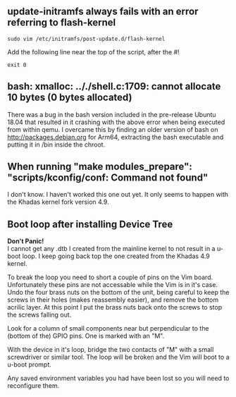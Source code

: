 ## update-initramfs always fails with an error referring to flash-kernel
```
sudo vim /etc/initramfs/post-update.d/flash-kernel
```
Add the following line near the top of the script, after the #!
```
exit 0
```

## bash: xmalloc: .././shell.c:1709: cannot allocate 10 bytes (0 bytes allocated)
There was a bug in the bash version included in the pre-release Ubuntu 18.04
that resulted in it crashing with the above error when being executed from
within qemu.  I overcame this by finding an older version of bash on
http://packages.debian.org for Arm64, extracting the bash executable and putting
it in /bin inside the chroot.

## When running "make modules_prepare": "scripts/kconfig/conf: Command not found"
I don't know.  I haven't worked this one out yet.  It only seems to happen with
the Khadas kernel fork version 4.9.

## Boot loop after installing Device Tree
**Don't Panic!**<br/>
I cannot get any .dtb I created from the mainline kernel to not result in a
u-boot loop.  I keep going back top the one created from the Khadas 4.9 kernel.

To break the loop you need to short a couple of pins on the Vim board.
Unfortunately these pins are not accessable while the Vim is in it's case.  Undo
the four brass nuts on the bottom of the unit, being careful to keep the screws
in their holes (makes reassembly easier), and remove the bottom acrilic layer.
At this point I put the brass nuts back onto the screws to stop the screws
falling out.

Look for a column of small components near but perpendicular to the (bottom of
the) GPIO pins.  One is marked with an "M".

With the device in it's loop, bridge the two contacts of "M" with a small
screwdriver or similar tool.  The loop will be broken and the Vim will boot to
a u-boot prompt.

Any saved environment variables you had have been lost so you will need to
reconfigure them.
